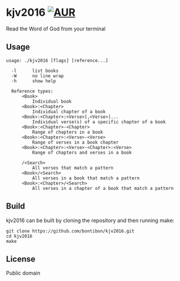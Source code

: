 # kjv2016 [![AUR](https://img.shields.io/badge/AUR-kjv2016--git-blue.svg)](https://aur.archlinux.org/packages/kjv2016-git/)

Read the Word of God from your terminal

## Usage

    usage: ./kjv2016 [flags] [reference...]

      -l      list books
      -W      no line wrap
      -h      show help

      Reference types:
          <Book>
              Individual book
          <Book>:<Chapter>
              Individual chapter of a book
          <Book>:<Chapter>:<Verse>[,<Verse>]...
              Individual verse(s) of a specific chapter of a book
          <Book>:<Chapter>-<Chapter>
              Range of chapters in a book
          <Book>:<Chapter>:<Verse>-<Verse>
              Range of verses in a book chapter
          <Book>:<Chapter>:<Verse>-<Chapter>:<Verse>
              Range of chapters and verses in a book

          /<Search>
              All verses that match a pattern
          <Book>/<Search>
              All verses in a book that match a pattern
          <Book>:<Chapter>/<Search>
              All verses in a chapter of a book that match a pattern

## Build

kjv2016 can be built by cloning the repository and then running make:

    git clone https://github.com/bontibon/kjv2016.git
    cd kjv2016
    make

## License

Public domain
